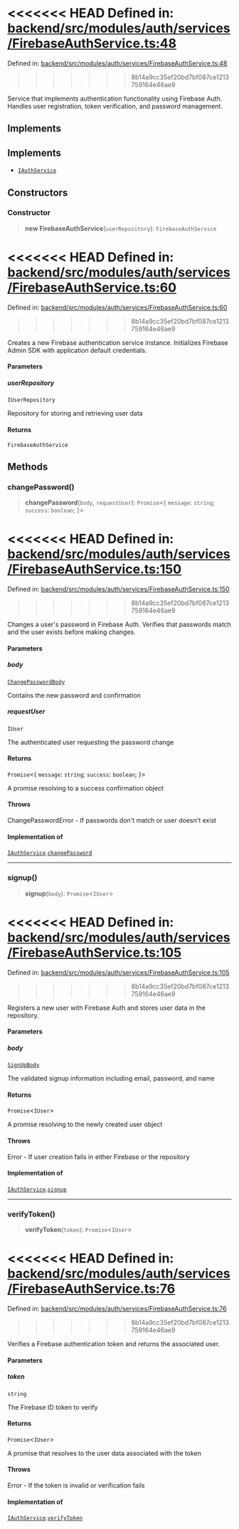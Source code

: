<<<<<<< HEAD
Defined in: [backend/src/modules/auth/services/FirebaseAuthService.ts:48](https://github.com/saaranshgarg1/vibe/blob/92f3eed6f8b269ad4e4d39a2fa93008a887aa76f/backend/src/modules/auth/services/FirebaseAuthService.ts#L48)
=======
Defined in: [backend/src/modules/auth/services/FirebaseAuthService.ts:48](https://github.com/continuousactivelearning/vibe/blob/2acbe3b478970855555eb5e714d2dc1713e5937b/backend/src/modules/auth/services/FirebaseAuthService.ts#L48)
>>>>>>> 8b14a9cc35ef20bd7bf087ce1213759164e46ae9

Service that implements authentication functionality using Firebase Auth.
Handles user registration, token verification, and password management.

## Implements

## Implements

- [`IAuthService`](../Interfaces/auth.IAuthService.md)

## Constructors

### Constructor

> **new FirebaseAuthService**(`userRepository`): `FirebaseAuthService`

<<<<<<< HEAD
Defined in: [backend/src/modules/auth/services/FirebaseAuthService.ts:60](https://github.com/saaranshgarg1/vibe/blob/92f3eed6f8b269ad4e4d39a2fa93008a887aa76f/backend/src/modules/auth/services/FirebaseAuthService.ts#L60)
=======
Defined in: [backend/src/modules/auth/services/FirebaseAuthService.ts:60](https://github.com/continuousactivelearning/vibe/blob/2acbe3b478970855555eb5e714d2dc1713e5937b/backend/src/modules/auth/services/FirebaseAuthService.ts#L60)
>>>>>>> 8b14a9cc35ef20bd7bf087ce1213759164e46ae9

Creates a new Firebase authentication service instance.
Initializes Firebase Admin SDK with application default credentials.

#### Parameters

##### userRepository

`IUserRepository`

Repository for storing and retrieving user data

#### Returns

`FirebaseAuthService`

## Methods

### changePassword()

> **changePassword**(`body`, `requestUser`): `Promise`\<\{ `message`: `string`; `success`: `boolean`; \}\>

<<<<<<< HEAD
Defined in: [backend/src/modules/auth/services/FirebaseAuthService.ts:150](https://github.com/saaranshgarg1/vibe/blob/92f3eed6f8b269ad4e4d39a2fa93008a887aa76f/backend/src/modules/auth/services/FirebaseAuthService.ts#L150)
=======
Defined in: [backend/src/modules/auth/services/FirebaseAuthService.ts:150](https://github.com/continuousactivelearning/vibe/blob/2acbe3b478970855555eb5e714d2dc1713e5937b/backend/src/modules/auth/services/FirebaseAuthService.ts#L150)
>>>>>>> 8b14a9cc35ef20bd7bf087ce1213759164e46ae9

Changes a user's password in Firebase Auth.
Verifies that passwords match and the user exists before making changes.

#### Parameters

##### body

[`ChangePasswordBody`](../../Other/auth.ChangePasswordBody.md)

Contains the new password and confirmation

##### requestUser

`IUser`

The authenticated user requesting the password change

#### Returns

`Promise`\<\{ `message`: `string`; `success`: `boolean`; \}\>

A promise resolving to a success confirmation object

#### Throws

ChangePasswordError - If passwords don't match or user doesn't exist

#### Implementation of

[`IAuthService`](../Interfaces/auth.IAuthService.md).[`changePassword`](../Interfaces/auth.IAuthService.md#changepassword)

***

### signup()

> **signup**(`body`): `Promise`\<`IUser`\>

<<<<<<< HEAD
Defined in: [backend/src/modules/auth/services/FirebaseAuthService.ts:105](https://github.com/saaranshgarg1/vibe/blob/92f3eed6f8b269ad4e4d39a2fa93008a887aa76f/backend/src/modules/auth/services/FirebaseAuthService.ts#L105)
=======
Defined in: [backend/src/modules/auth/services/FirebaseAuthService.ts:105](https://github.com/continuousactivelearning/vibe/blob/2acbe3b478970855555eb5e714d2dc1713e5937b/backend/src/modules/auth/services/FirebaseAuthService.ts#L105)
>>>>>>> 8b14a9cc35ef20bd7bf087ce1213759164e46ae9

Registers a new user with Firebase Auth and stores user data in the repository.

#### Parameters

##### body

[`SignUpBody`](../../Other/auth.SignUpBody.md)

The validated signup information including email, password, and name

#### Returns

`Promise`\<`IUser`\>

A promise resolving to the newly created user object

#### Throws

Error - If user creation fails in either Firebase or the repository

#### Implementation of

[`IAuthService`](../Interfaces/auth.IAuthService.md).[`signup`](../Interfaces/auth.IAuthService.md#signup)

***

### verifyToken()

> **verifyToken**(`token`): `Promise`\<`IUser`\>

<<<<<<< HEAD
Defined in: [backend/src/modules/auth/services/FirebaseAuthService.ts:76](https://github.com/saaranshgarg1/vibe/blob/92f3eed6f8b269ad4e4d39a2fa93008a887aa76f/backend/src/modules/auth/services/FirebaseAuthService.ts#L76)
=======
Defined in: [backend/src/modules/auth/services/FirebaseAuthService.ts:76](https://github.com/continuousactivelearning/vibe/blob/2acbe3b478970855555eb5e714d2dc1713e5937b/backend/src/modules/auth/services/FirebaseAuthService.ts#L76)
>>>>>>> 8b14a9cc35ef20bd7bf087ce1213759164e46ae9

Verifies a Firebase authentication token and returns the associated user.

#### Parameters

##### token

`string`

The Firebase ID token to verify

#### Returns

`Promise`\<`IUser`\>

A promise that resolves to the user data associated with the token

#### Throws

Error - If the token is invalid or verification fails

#### Implementation of

[`IAuthService`](../Interfaces/auth.IAuthService.md).[`verifyToken`](../Interfaces/auth.IAuthService.md#verifytoken)
